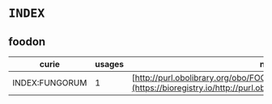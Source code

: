# `INDEX`

## foodon

| curie          |   usages | nodes                                                                                                                   |
|----------------|----------|-------------------------------------------------------------------------------------------------------------------------|
| INDEX:FUNGORUM |        1 | [http://purl.obolibrary.org/obo/FOODON:03414555](https://bioregistry.io/http://purl.obolibrary.org/obo/FOODON:03414555) |
